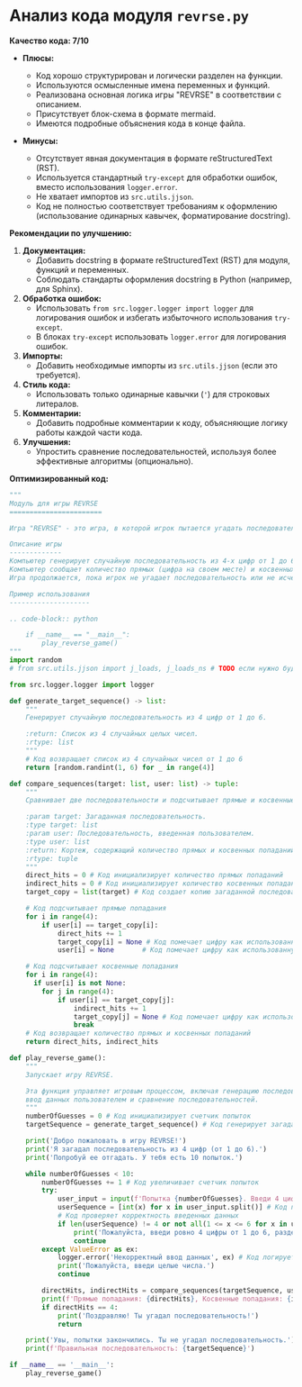 # Анализ кода модуля `revrse.py`

**Качество кода: 7/10**

-   **Плюсы:**
    *   Код хорошо структурирован и логически разделен на функции.
    *   Используются осмысленные имена переменных и функций.
    *   Реализована основная логика игры "REVRSE" в соответствии с описанием.
    *   Присутствует блок-схема в формате mermaid.
    *   Имеются подробные объяснения кода в конце файла.

-   **Минусы:**
    *   Отсутствует явная документация в формате reStructuredText (RST).
    *   Используется стандартный `try-except` для обработки ошибок, вместо использования `logger.error`.
    *   Не хватает импортов из `src.utils.jjson`.
    *   Код не полностью соответствует требованиям к оформлению (использование одинарных кавычек, форматирование docstring).

**Рекомендации по улучшению:**

1.  **Документация:**
    *   Добавить docstring в формате reStructuredText (RST) для модуля, функций и переменных.
    *   Соблюдать стандарты оформления docstring в Python (например, для Sphinx).
2.  **Обработка ошибок:**
    *   Использовать `from src.logger.logger import logger` для логирования ошибок и избегать избыточного использования `try-except`.
    *   В блоках `try-except` использовать `logger.error` для логирования ошибок.
3.  **Импорты:**
    *   Добавить необходимые импорты из `src.utils.jjson` (если это требуется).
4.  **Стиль кода:**
    *   Использовать только одинарные кавычки (`'`) для строковых литералов.
5.  **Комментарии:**
    *   Добавить подробные комментарии к коду, объясняющие логику работы каждой части кода.
6.  **Улучшения:**
    *   Упростить сравнение последовательностей, используя более эффективные алгоритмы (опционально).

**Оптимизированный код:**

```python
"""
Модуль для игры REVRSE
=======================

Игра "REVRSE" - это игра, в которой игрок пытается угадать последовательность из 4-х цифр.

Описание игры
-------------
Компьютер генерирует случайную последовательность из 4-х цифр от 1 до 6. Игрок вводит свою последовательность.
Компьютер сообщает количество прямых (цифра на своем месте) и косвенных (цифра есть, но не на своем месте) попаданий.
Игра продолжается, пока игрок не угадает последовательность или не исчерпает 10 попыток.

Пример использования
--------------------

.. code-block:: python

    if __name__ == "__main__":
        play_reverse_game()
"""
import random
# from src.utils.jjson import j_loads, j_loads_ns # TODO если нужно будет чтение из файла

from src.logger.logger import logger

def generate_target_sequence() -> list:
    """
    Генерирует случайную последовательность из 4 цифр от 1 до 6.

    :return: Список из 4 случайных целых чисел.
    :rtype: list
    """
    # Код возвращает список из 4 случайных чисел от 1 до 6
    return [random.randint(1, 6) for _ in range(4)]

def compare_sequences(target: list, user: list) -> tuple:
    """
    Сравнивает две последовательности и подсчитывает прямые и косвенные попадания.

    :param target: Загаданная последовательность.
    :type target: list
    :param user: Последовательность, введенная пользователем.
    :type user: list
    :return: Кортеж, содержащий количество прямых и косвенных попаданий.
    :rtype: tuple
    """
    direct_hits = 0 # Код инициализирует количество прямых попаданий
    indirect_hits = 0 # Код инициализирует количество косвенных попаданий
    target_copy = list(target) # Код создает копию загаданной последовательности

    # Код подсчитывает прямые попадания
    for i in range(4):
        if user[i] == target_copy[i]:
            direct_hits += 1
            target_copy[i] = None # Код помечает цифру как использованную
            user[i] = None       # Код помечает цифру как использованную

    # Код подсчитывает косвенные попадания
    for i in range(4):
      if user[i] is not None:
        for j in range(4):
            if user[i] == target_copy[j]:
                indirect_hits += 1
                target_copy[j] = None # Код помечает цифру как использованную
                break
    # Код возвращает количество прямых и косвенных попаданий
    return direct_hits, indirect_hits

def play_reverse_game():
    """
    Запускает игру REVRSE.

    Эта функция управляет игровым процессом, включая генерацию последовательности,
    ввод данных пользователем и сравнение последовательностей.
    """
    numberOfGuesses = 0 # Код инициализирует счетчик попыток
    targetSequence = generate_target_sequence() # Код генерирует загаданную последовательность

    print('Добро пожаловать в игру REVRSE!')
    print('Я загадал последовательность из 4 цифр (от 1 до 6).')
    print('Попробуй ее отгадать. У тебя есть 10 попыток.')

    while numberOfGuesses < 10:
        numberOfGuesses += 1 # Код увеличивает счетчик попыток
        try:
            user_input = input(f'Попытка {numberOfGuesses}. Введи 4 цифры через пробел (например, 1 2 3 4): ')
            userSequence = [int(x) for x in user_input.split()] # Код преобразует введенные данные в список целых чисел
            # Код проверяет корректность введенных данных
            if len(userSequence) != 4 or not all(1 <= x <= 6 for x in userSequence):
                print('Пожалуйста, введи ровно 4 цифры от 1 до 6, разделенные пробелами.')
                continue
        except ValueError as ex:
            logger.error('Некорректный ввод данных', ex) # Код логирует ошибку ввода данных
            print('Пожалуйста, введи целые числа.')
            continue

        directHits, indirectHits = compare_sequences(targetSequence, userSequence) # Код сравнивает последовательности
        print(f'Прямые попадания: {directHits}, Косвенные попадания: {indirectHits}') # Код выводит результаты сравнения
        if directHits == 4:
            print('Поздравляю! Ты угадал последовательность!')
            return

    print('Увы, попытки закончились. Ты не угадал последовательность.')
    print(f'Правильная последовательность: {targetSequence}')

if __name__ == '__main__':
    play_reverse_game()
```